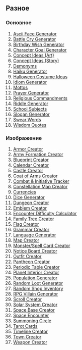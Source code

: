 ## Разное

### Основное

<ol class="mainOl">
<li><a href="ascii-face-generator.php">Ascii Face Generator</a></li>
<li><a href="battle-cry-generator.php">Battle Cry Generator</a></li>
<li><a href="birthday-wish-generator.php">Birthday Wish Generator</a></li>
<li><a href="character-goal-generator.php">Character Goal Generator</a></li>
<li><a href="art-concept-idea-generator.php">Concept Ideas (Art)</a></li>
<li><a href="story-concept-idea-generator.php">Concept Ideas (Story)</a></li>
<li><a href="demonym-generator.php">Demonyms</a></li>
<li><a href="haiku-generator.php">Haiku Generator</a></li>
<li><a href="halloween-costume-ideas.php">Halloween Costume Ideas</a></li>
<li><a href="idiom-generator.php">Idiom Generator</a></li>
<li><a href="mottos.php">Mottos</a></li>
<li><a href="prayer-generator.php">Prayer Generator</a></li>
<li><a href="commandment-generator.php">Religious Commandments</a></li>
<li><a href="riddle-generator.php">Riddle Generator</a></li>
<li><a href="school-subjects.php">School Subjects</a></li>
<li><a href="slogan-generator.php">Slogan Generator</a></li>
<li><a href="swear-words.php">Swear Words</a></li>
<li><a href="wisdom-quotes.php">Wisdom Quotes</a></li>
</ol>

### Изображение

<ol class="mainOl">
<li><a href="https://rollforfantasy.com/tools/armor-creator.php">Armor Creator</a></li>
<li><a href="https://rollforfantasy.com/tools/army-formation-creator.php">Army Formation Creator</a></li>
<li><a href="https://rollforfantasy.com/tools/blueprint-creator.php">Blueprint Creator</a></li>
<li><a href="https://rollforfantasy.com/tools/calendar-creator.php">Calendar Creator</a></li>
<li><a href="https://rollforfantasy.com/tools/castle-creator.php">Castle Creator</a></li>
<li><a href="https://rollforfantasy.com/tools/coat-of-arms-creator.php">Coat of Arms Creator</a></li>
<li><a href="https://rollforfantasy.com/tools/initiative-combat-tracker.php">Combat &amp; Initiative Tracker</a></li>
<li><a href="https://rollforfantasy.com/tools/constellation-map-creator.php">Constellation Map Creator</a></li>
<li><a href="https://rollforfantasy.com/tools/currencies.php">Currencies</a></li>
<li><a href="https://rollforfantasy.com/tools/dice-generator.php">Dice Generator</a></li>
<li><a href="https://rollforfantasy.com/tools/dungeon-creator.php">Dungeon Creator</a></li>
<li><a href="https://rollforfantasy.com/tools/emblem-creator.php">Emblem Creator</a></li>
<li><a href="https://rollforfantasy.com/tools/castle-creator.php">Encounter Difficulty Calculator</a></li>
<li><a href="https://rollforfantasy.com/tools/family-tree-creator.php">Family Tree Creator</a></li>
<li><a href="https://rollforfantasy.com/tools/flag-creator.php">Flag Creator</a></li>
<li><a href="https://rollforfantasy.com/tools/grammar-creator.php">Grammar Creator</a></li>
<li><a href="https://rollforfantasy.com/tools/language-generator.php">Language Generator</a></li>
<li><a href="https://rollforfantasy.com/tools/map-creator.php">Map Creator</a></li>
<li><a href="https://rollforfantasy.com/tools/spell-cards.php">Monster/Spell Card Creator</a></li>
<li><a href="https://rollforfantasy.com/tools/notice-board-creator.php">Notice Board Creator</a></li>
<li><a href="https://rollforfantasy.com/tools/outfit-creator.php">Outfit Creator</a></li>
<li><a href="https://rollforfantasy.com/tools/pantheon-creator.php">Pantheon Creator</a></li>
<li><a href="https://rollforfantasy.com/tools/periodic-table-creator.php">Periodic Table Creator</a></li>
<li><a href="https://rollforfantasy.com/tools/planet-interior-creator.php">Planet Interior Creator</a></li>
<li><a href="https://rollforfantasy.com/tools/population-generator.php">Population Generator</a></li>
<li><a href="https://rollforfantasy.com/tools/random-loot-generator.php">Random Loot Generator</a></li>
<li><a href="https://rollforfantasy.com/tools/random-shop.php">Random Shop Inventory</a></li>
<li><a href="https://rollforfantasy.com/tools/villain-generator.php">RPG Villain Generator</a></li>
<li><a href="https://rollforfantasy.com/tools/scroll-creator.php">Scroll Creator</a></li>
<li><a href="https://rollforfantasy.com/tools/solar-system-creator.php">Solar System Creator</a></li>
<li><a href="https://rollforfantasy.com/tools/space-base-creator.php">Space Base Creator</a></li>
<li><a href="https://rollforfantasy.com/tools/space-encounter-creator.php">Space Encounter</a></li>
<li><a href="https://rollforfantasy.com/tools/summoning-circle.php">Summoning Circle</a></li>
<li><a href="https://rollforfantasy.com/tools/tarot-cards.php">Tarot Cards</a></li>
<li><a href="https://rollforfantasy.com/tools/timeline-creator.php">Timeline Creator</a></li>
<li><a href="https://rollforfantasy.com/tools/town-creator.php">Town Creator</a></li>
<li><a href="https://rollforfantasy.com/tools/weapon-creator.php">Weapon Creator</a></li>
</ol>
